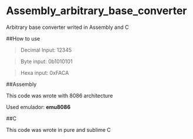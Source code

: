 # Assembly_arbitrary_base_converter
Arbitrary base converter writed in Assembly and C

##How to use

>Decimal Input: 12345

>Byte input: 0b1010101

>Hexa input: 0xFACA

##Assembly

This code was wrote with 8086 architecture

Used emulador: **emu8086**

##C

This code was wrote in pure and sublime C
